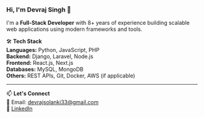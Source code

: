 ### Hi, I'm Devraj Singh 👋  
I'm a **Full-Stack Developer** with 8+ years of experience building scalable web applications using modern frameworks and tools.

🛠️ **Tech Stack**  
**Languages:** Python, JavaScript, PHP  
**Backend:** Django, Laravel, Node.js  
**Frontend:** React.js, Next.js  
**Databases:** MySQL, MongoDB  
**Others:** REST APIs, Git, Docker, AWS (if applicable)

---

📫 **Let's Connect**  
📧 Email: [devrajsolanki33@gmail.com](mailto:devrajsolanki33@gmail.com)  
🔗 [LinkedIn](https://www.linkedin.com/in/devraj-singh-hicounselor/)  
